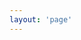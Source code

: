 ```yaml
---
layout: 'page'
---
```


<script setup>
import {
  VPTeamPage,
  VPTeamPageTitle,
  VPTeamPageSection,
  VPTeamMembers
} from 'vitepress/theme'

const about = `I have a deep-rooted enthusiasm for problem solving and a love for collaboration. 
I am committed to building innovative machine learning solutions that run at scale.
My background is in electronic engineering, including a research-based masters in speech and language technologies. 
My focus areas are machine learning, software engineering and cloud computing.`


const members = [
  {
    avatar: './profile.jpg',
    name: 'Werner van der Merwe',
    title: 'Machine Learning Engineer',
    desc: about,
    org: 'Spatialedge',
    orgLink: 'https://spatialedge.ai',
    links: [
      { icon: 'github', link: 'https://github.com/wvdm1217' },
      { icon: 'linkedin', link: 'https://www.linkedin.com/in/werner-van-der-merwe/' },
      { icon: 'twitter', link: 'https://twitter.com/WernervanderMe6'}
    ]
  }
]


</script>


<!-- <VPTeamMembers size="small" :members="members" /> -->

<VPTeamPage >
  <VPTeamPageTitle>
    <template #title>
      About Me
    </template>
    <!-- <template #lead>
      {{ about }}
    </template> -->
  </VPTeamPageTitle>
  <VPTeamMembers
    :members="members"
  />
  <!-- <VPTeamPageSection>
    <template #members>
      <VPTeamMembers
        :members="members"
      />
    </template>
    <template #lead>
      {{ about }}
    </template>
  </VPTeamPageSection> -->
</VPTeamPage>

